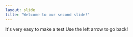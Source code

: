 ```yaml
---
layout: slide
title: "Welcome to our second slide!"
---
```

It's very easy to make a test
Use the left arrow to go back!
